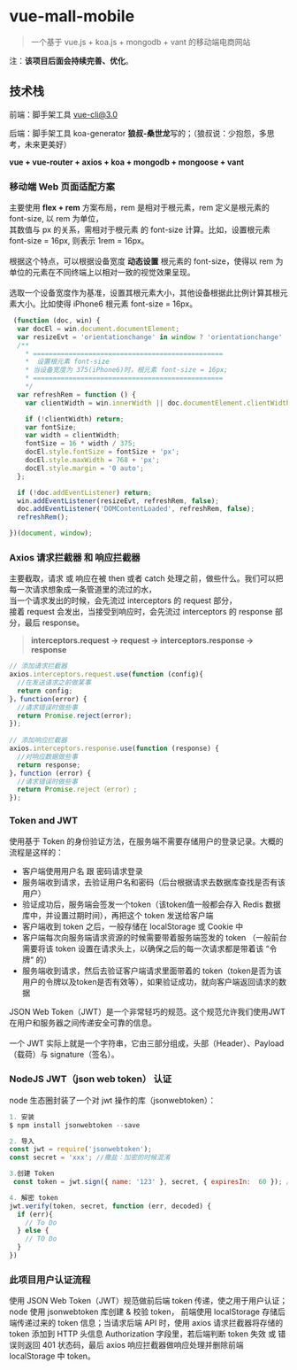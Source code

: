 # vue-mall-mobile
> 一个基于 vue.js + koa.js + mongodb + vant 的移动端电商网站

注：**该项目后面会持续完善、优化**。

## 技术栈 

前端：脚手架工具 vue-cli@3.0

后端：脚手架工具 koa-generator **狼叔-桑世龙**写的；（狼叔说：少抱怨，多思考，未来更美好）

**vue + vue-router + axios + koa + mongodb + mongoose + vant**

### 移动端 Web 页面适配方案

主要使用 **flex + rem** 方案布局，rem 是相对于根元素，rem 定义是根元素的 font-size, 以 rem 为单位，  
其数值与 px 的关系，需相对于根元素 <html> 的 font-size 计算。比如，设置根元素 font-size = 16px, 则表示 1rem = 16px。
<br /><br />
根据这个特点，可以根据设备宽度 **动态设置** 根元素的 font-size，使得以 rem 为单位的元素在不同终端上以相对一致的视觉效果呈现。  
<br />
选取一个设备宽度作为基准，设置其根元素大小，其他设备根据此比例计算其根元素大小。比如使得 iPhone6 根元素 font-size = 16px。

```js
 (function (doc, win) {
  var docEl = win.document.documentElement;
  var resizeEvt = 'orientationchange' in window ? 'orientationchange' : 'resize';
  /**
    * ================================================
    *  设置根元素 font-size
    * 当设备宽度为 375(iPhone6)时，根元素 font-size = 16px; 
    * ================================================
    */
  var refreshRem = function () {
    var clientWidth = win.innerWidth || doc.documentElement.clientWidth || doc.body.clientWidth;

    if (!clientWidth) return;
    var fontSize;
    var width = clientWidth;
    fontSize = 16 * width / 375;
    docEl.style.fontSize = fontSize + 'px';
    docEl.style.maxWidth = 768 + 'px';
    docEl.style.margin = '0 auto';
  };

  if (!doc.addEventListener) return;
  win.addEventListener(resizeEvt, refreshRem, false);
  doc.addEventListener('DOMContentLoaded', refreshRem, false);
  refreshRem();

})(document, window);

```

### Axios 请求拦截器 和 响应拦截器
主要截取，请求 或 响应在被 then 或者 catch 处理之前，做些什么。我们可以把每一次请求想象成一条管道里的流过的水，  
当一个请求发出的时候，会先流过 interceptors 的 request 部分，  
接着 request 会发出，当接受到响应时，会先流过 interceptors 的 response 部分，最后 response。

> **interceptors.request -> request -> interceptors.response -> response**

```js
// 添加请求拦截器
axios.interceptors.request.use(function (config){
  //在发送请求之前做某事
  return config;
}，function(error) {
  //请求错误时做些事
  return Promise.reject(error);
});
 
// 添加响应拦截器
axios.interceptors.response.use(function (response) {
  //对响应数据做些事
  return response;
}，function (error) {
  //请求错误时做些事
  return Promise.reject（error）;
});
```
### Token and JWT
使用基于 Token 的身份验证方法，在服务端不需要存储用户的登录记录。大概的流程是这样的：

- 客户端使用用户名 跟 密码请求登录
- 服务端收到请求，去验证用户名和密码（后台根据请求去数据库查找是否有该用户）
- 验证成功后，服务端会签发一个token（该token值一般都会存入 Redis 数据库中，并设置过期时间），再把这个 token 发送给客户端
- 客户端收到 token 之后，一般存储在 localStorage 或 Cookie 中
- 客户端每次向服务端请求资源的时候需要带着服务端签发的 token （一般前台需要将该 token 设置在请求头上，以确保之后的每一次请求都是带着该 “令牌“ 的）
- 服务端收到请求，然后去验证客户端请求里面带着的 token（token是否为该用户的令牌以及token是否有效等），如果验证成功，就向客户端返回请求的数据

JSON Web Token（JWT）是一个非常轻巧的规范。这个规范允许我们使用JWT在用户和服务器之间传递安全可靠的信息。  
<br />
一个 JWT 实际上就是一个字符串，它由三部分组成，头部（Header）、Payload（载荷）与 signature（签名）。

### NodeJS JWT（json web token） 认证

node 生态圈封装了一个对 jwt 操作的库（jsonwebtoken）：

```js
1. 安装
$ npm install jsonwebtoken --save

2. 导入
const jwt = require('jsonwebtoken');
const secret = 'xxx'; //撒盐：加密的时候混淆

3.创建 Token
 const token = jwt.sign({ name: '123' }, secret, { expiresIn:  60 }); // 60 秒到期时间

4. 解密 token
jwt.verify(token, secret, function (err, decoded) {
  if (err){
    // To Do
  } else {
    // TO Do
  }
})
```

### 此项目用户认证流程

使用 JSON Web Token（JWT）规范做前后端 token 传递，使之用于用户认证；node 使用 jsonwebtoken 库创建 & 校验 token，
前端使用 localStorage 存储后端传递过来的 token 信息；当请求后端 API 时，使用 axios 请求拦截器将存储的 token 添加到 
HTTP 头信息 Authorization 字段里，若后端判断 token 失效 或 错误则返回 401 状态码，最后 axios 响应拦截器做响应处理并删除前端 localStorage 中 token。